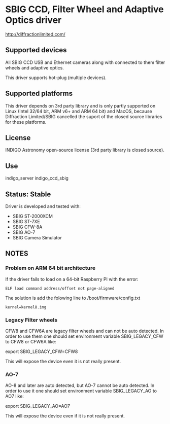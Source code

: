 # SBIG CCD, Filter Wheel and Adaptive Optics driver

http://diffractionlimited.com/

## Supported devices

All SBIG CCD USB and Ethernet cameras along with connected to them filter wheels and adaptive optics.

This driver supports hot-plug (multiple devices).

## Supported platforms

This driver depends on 3rd party library and is only partly supported on Linux (Intel 32/64 bit, ARM v6+ and ARM 64 bit) and MacOS, because Diffraction Limited/SBIG cancelled the suport of the closed source libraries for these platforms.

## License

INDIGO Astronomy open-source license (3rd party library is closed source).

## Use

indigo_server indigo_ccd_sbig

## Status: Stable

Driver is developed and tested with:
* SBIG ST-2000XCM
* SBIG ST-7XE
* SBIG CFW-8A
* SBIG AO-7
* SBIG Camera Simulator

## NOTES
### Problem on ARM 64 bit architecture

If the driver fails to load on a 64-bit Raspberry PI with the error:

```
ELF load command address/offset not page-aligned
```

The solution is add the folowing line to /boot/firmware/config.txt
```
kernel=kernel8.img
```

### Legacy Filter wheels

CFW8 and CFW6A are legacy filter wheels and can not be auto detected. In order to use
them one should set environment variable SBIG_LEGACY_CFW to CFW8 or CFW6A like:

export SBIG_LEGACY_CFW=CFW8

This will expose the device even it is not really present.

### AO-7

AO-8 and later are auto detected, but AO-7 cannot be auto detected. In order to use it 
one should set environment variable SBIG_LEGACY_AO to AO7 like:

export SBIG_LEGACY_AO=AO7

This will expose the device even if it is not really present.
